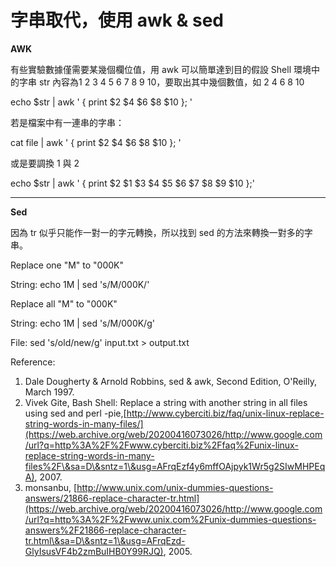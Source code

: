 # 字串取代，使用 awk & sed

**AWK**

有些實驗數據僅需要某幾個欄位值，用 awk 可以簡單達到目的假設 Shell 環境中的字串 str 內容為1 2 3 4 5 6 7 8 9 10，要取出其中幾個數值，如 2 4 6 8 10

echo $str  | awk  ' { print $2 $4 $6 $8 $10 }; '

若是檔案中有一連串的字串：

cat file | awk  ' { print $2 $4 $6 $8 $10 }; '

或是要調換 1 與 2

echo $str  | awk  ' { print $2 $1 $3 $4 $5 $6 $7 $8 $9 $10 };'

****

**Sed**

因為 tr 似乎只能作一對一的字元轉換，所以找到 sed 的方法來轉換一對多的字串。

Replace one "M" to "000K"&#x20;

String: echo 1M | sed 's/M/000K/'&#x20;

Replace all "M" to "000K"&#x20;

String: echo 1M | sed 's/M/000K/g'&#x20;

File: sed 's/old/new/g' input.txt > output.txt



Reference:

1. Dale Dougherty & Arnold Robbins, sed & awk, Second Edition, O'Reilly, March 1997.
2. Vivek Gite, Bash Shell: Replace a string with another string in all files using sed and perl -pie,[http://www.cyberciti.biz/faq/unix-linux-replace-string-words-in-many-files/](https://web.archive.org/web/20200416073026/http://www.google.com/url?q=http%3A%2F%2Fwww.cyberciti.biz%2Ffaq%2Funix-linux-replace-string-words-in-many-files%2F\&sa=D\&sntz=1\&usg=AFrqEzf4y6mffOAjpyk1Wr5g2SIwMHPEqA), 2007.
3. monsanbu, [http://www.unix.com/unix-dummies-questions-answers/21866-replace-character-tr.html](https://web.archive.org/web/20200416073026/http://www.google.com/url?q=http%3A%2F%2Fwww.unix.com%2Funix-dummies-questions-answers%2F21866-replace-character-tr.html\&sa=D\&sntz=1\&usg=AFrqEzd-GlyIsusVF4b2zmBuIHB0Y99RJQ), 2005.
